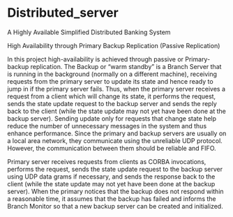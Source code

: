 # Distributed_server

A Highly Available Simplified Distributed Banking System

High Availability through Primary Backup Replication (Passive Replication)

In this project high-availability is achieved through passive or Primary-backup replication. The Backup or
“warm standby” is a Branch Server that is running in the background (normally on a different machine),
receiving requests from the primary server to update its state and hence ready to jump in if the primary server
fails. Thus, when the primary server receives a request from a client which will change its state, it performs the
request, sends the state update request to the backup server and sends the reply back to the client (while the
state update may not yet have been done at the backup server). Sending update only for requests that
change state help reduce the number of unnecessary messages in the system and thus enhance performance.
Since the primary and backup servers are usually on a local area network, they communicate using the
unreliable UDP protocol. However, the communication between them should be reliable and FIFO.


Primary server receives requests from clients as CORBA invocations, performs the request, sends the state
update request to the backup server using UDP data grams if necessary, and sends the response back to the
client (while the state update may not yet have been done at the backup server). When the primary notices
that the backup does not respond within a reasonable time, it assumes that the backup has failed and informs
the Branch Monitor so that a new backup server can be created and initialized.
